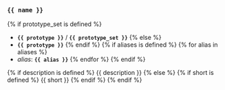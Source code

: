 ### `{{ name }}`

{% if prototype_set is defined %}
 - **`{{ prototype }}`** / **`{{ prototype_set }}`**
{% else %}
 - **`{{ prototype }}`**
{% endif %}
{% if aliases is defined %}
{% for alias in aliases %}
 - _alias_: **`{{ alias }}`**
{% endfor %}
{% endif %}

{% if description is defined %}
{{ description }}
{% else %}
{% if short is defined %}
{{ short }}
{% endif %}
{% endif %}

